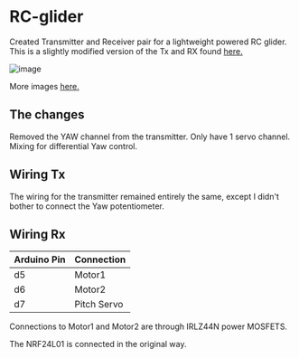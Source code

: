 # RC-glider
Created Transmitter and Receiver pair for a lightweight powered RC glider. 
This is a slightly modified version of the Tx and RX found [here.](https://www.youtube.com/watch?v=9SMyBN-B3Vo)

![image](https://user-images.githubusercontent.com/90030628/196432373-cfe84476-e6af-4503-9e92-a232af86ec83.png)

More images [here.](https://photos.app.goo.gl/gMJk42ySzAyyzqAx9)

## The changes
Removed the YAW channel from the transmitter.
Only have 1 servo channel.
Mixing for differential Yaw control.

## Wiring Tx
The wiring for the transmitter remained entirely the same, except I didn't bother to connect the Yaw potentiometer.

## Wiring Rx
| Arduino Pin | Connection  |
| :--------   | :-------    |
|   d5        | Motor1      |
|   d6        | Motor2      |
|   d7        | Pitch Servo |

Connections to Motor1 and Motor2 are through IRLZ44N power MOSFETS.

The NRF24L01 is connected in the original way.
